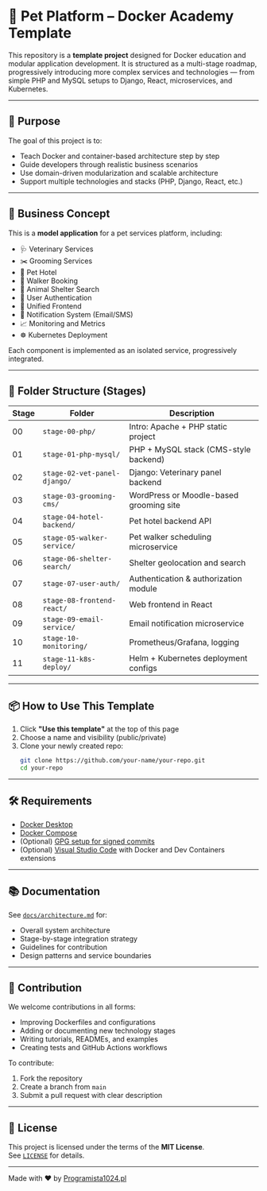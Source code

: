 # 🐾 Pet Platform – Docker Academy Template

This repository is a **template project** designed for Docker education and modular application development. It is structured as a multi-stage roadmap, progressively introducing more complex services and technologies — from simple PHP and MySQL setups to Django, React, microservices, and Kubernetes.

---

## 🚀 Purpose

The goal of this project is to:

- Teach Docker and container-based architecture step by step
- Guide developers through realistic business scenarios
- Use domain-driven modularization and scalable architecture
- Support multiple technologies and stacks (PHP, Django, React, etc.)

---

## 🧠 Business Concept

This is a **model application** for a pet services platform, including:

- 🩺 Veterinary Services
- ✂️ Grooming Services
- 🏨 Pet Hotel
- 🚶 Walker Booking
- 🐶 Animal Shelter Search
- 👤 User Authentication
- 🎨 Unified Frontend
- 📩 Notification System (Email/SMS)
- 📈 Monitoring and Metrics
- ☸️ Kubernetes Deployment

Each component is implemented as an isolated service, progressively integrated.

---

## 🧭 Folder Structure (Stages)

| Stage | Folder                          | Description                              |
|-------|----------------------------------|------------------------------------------|
| 00    | `stage-00-php/`                 | Intro: Apache + PHP static project       |
| 01    | `stage-01-php-mysql/`           | PHP + MySQL stack (CMS-style backend)    |
| 02    | `stage-02-vet-panel-django/`    | Django: Veterinary panel backend         |
| 03    | `stage-03-grooming-cms/`        | WordPress or Moodle-based grooming site  |
| 04    | `stage-04-hotel-backend/`       | Pet hotel backend API                    |
| 05    | `stage-05-walker-service/`      | Pet walker scheduling microservice       |
| 06    | `stage-06-shelter-search/`      | Shelter geolocation and search           |
| 07    | `stage-07-user-auth/`           | Authentication & authorization module    |
| 08    | `stage-08-frontend-react/`      | Web frontend in React                    |
| 09    | `stage-09-email-service/`       | Email notification microservice          |
| 10    | `stage-10-monitoring/`          | Prometheus/Grafana, logging              |
| 11    | `stage-11-k8s-deploy/`          | Helm + Kubernetes deployment configs     |

---

## 📦 How to Use This Template

1. Click **"Use this template"** at the top of this page
2. Choose a name and visibility (public/private)
3. Clone your newly created repo:
   ```bash
   git clone https://github.com/your-name/your-repo.git
   cd your-repo

---

## 🛠 Requirements

- [Docker Desktop](https://www.docker.com/products/docker-desktop/)
- [Docker Compose](https://docs.docker.com/compose/)
- (Optional) [GPG setup for signed commits](https://docs.github.com/en/authentication/managing-commit-signature-verification)
- (Optional) [Visual Studio Code](https://code.visualstudio.com/) with Docker and Dev Containers extensions

---

## 📚 Documentation

See [`docs/architecture.md`](docs/architecture.md) for:

- Overall system architecture
- Stage-by-stage integration strategy
- Guidelines for contribution
- Design patterns and service boundaries

---

## 🤝 Contribution

We welcome contributions in all forms:

- Improving Dockerfiles and configurations
- Adding or documenting new technology stages
- Writing tutorials, READMEs, and examples
- Creating tests and GitHub Actions workflows

To contribute:
1. Fork the repository
2. Create a branch from `main`
3. Submit a pull request with clear description

---

## 📄 License

This project is licensed under the terms of the **MIT License**.  
See [`LICENSE`](LICENSE) for details.

---

Made with ❤️ by [Programista1024.pl](https://programista1024.pl)